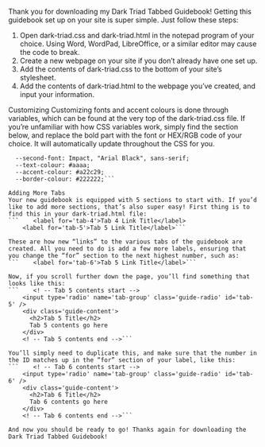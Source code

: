 Thank you for downloading my Dark Triad Tabbed Guidebook! Getting this guidebook set up on your site is super simple. Just follow these steps:
1. Open dark-triad.css and dark-triad.html in the notepad program of your choice. Using Word, WordPad, LibreOffice, or a similar editor may cause the code to break.
2. Create a new webpage on your site if you don’t already have one set up.
3. Add the contents of dark-triad.css to the bottom of your site’s stylesheet.
4. Add the contents of dark-triad.html to the webpage you’ve created, and input your information.

Customizing
Customizing fonts and accent colours is done through variables, which can be found at the very top of the dark-triad.css file. If you’re unfamiliar with how CSS variables work, simply find the section below, and replace the bold part with the font or HEX/RGB code of your choice. It will automatically update throughout the CSS for you.
```  --main-font: Verdana, "Verdana Ref", sans-serif;
  --second-font: Impact, "Arial Black", sans-serif;
  --text-colour: #aaaa;
  --accent-colour: #a22c29;
  --border-colour: #222222;```

Adding More Tabs
Your new guidebook is equipped with 5 sections to start with. If you’d like to add more sections, that’s also super easy! First thing is to find this in your dark-triad.html file:
```    <label for='tab-4'>Tab 4 Link Title</label>
    <label for='tab-5'>Tab 5 Link Title</label>```

These are how new “links” to the various tabs of the guidebook are created. All you need to do is add a few more labels, ensuring that you change the “for” section to the next highest number, such as:
```    <label for='tab-6'>Tab 5 Link Title</label>```

Now, if you scroll further down the page, you’ll find something that looks like this:
```    <! -- Tab 5 contents start -->
    <input type='radio' name='tab-group' class='guide-radio' id='tab-5' />
    <div class='guide-content'>
      <h2>Tab 5 Title</h2>
      Tab 5 contents go here
    </div>
    <! -- Tab 5 contents end -->```

You’ll simply need to duplicate this, and make sure that the number in the ID matches up in the “for” section of your label, like this:
```    <! -- Tab 6 contents start -->
    <input type='radio' name='tab-group' class='guide-radio' id='tab-6' />
    <div class='guide-content'>
      <h2>Tab 6 Title</h2>
      Tab 6 contents go here
    </div>
    <! -- Tab 6 contents end -->```

And now you should be ready to go! Thanks again for downloading the Dark Triad Tabbed Guidebook!
